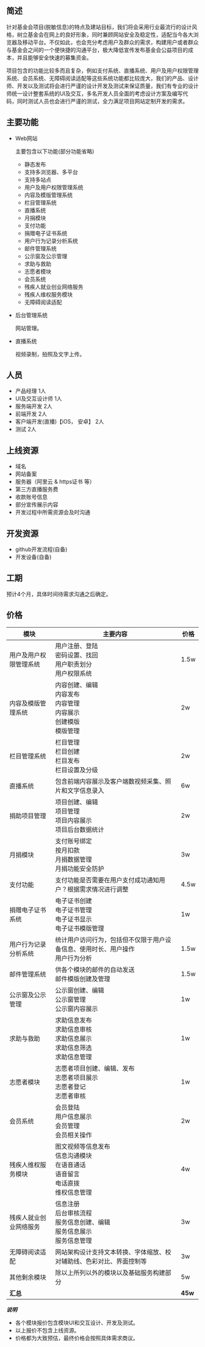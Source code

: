 ## 简述

​   针对基金会项目(脱敏信息)的特点及建站目标，我们将会采用行业最流行的设计风格，树立基金会在网上的良好形象，同时兼顾网站安全及稳定性，适配当今各大浏览器及移动平台。不仅如此，也会充分考虑用户及群众的需求，构建用户或者群众与基金会之间的一个便快捷的沟通平台，极大降低宣传发布基金会公益项目的成本，并且能够安全快速的募集资金。

​		项目包含的功能比较多而且复杂，例如支付系统、直播系统、用户及用户权限管理系统、会员系统、无障碍阅读适配等这些系统功能都比较庞大，我们的产品、设计师、开发以及测试将会进行严谨的设计开发及测试来保证质量，我们有专业的设计师统一设计整套系统的UI及交互，多名开发人员全面的考虑设计方案及编写代码，同时测试人员也会进行严谨的测试，全力满足项目网站定制开发的需求。

## 主要功能

* Web网站

  主要包含以下功能(部分功能省略)

  - 静态发布
  - 支持多浏览器、多平台
  - 支持多站点
  - 用户及用户权限管理系统
  -  内容及模版管理系统
  - 栏目管理系统
  - 直播系统
  -  月捐模块
  - 支付功能
  -  捐赠电子证书系统
  - 用户行为记录分析系统
  - 邮件管理系统
  - 公示窗及公示管理  
  - 求助与救助
  - 志愿者模块  
  -  会员系统
  - 残疾人就业创业网络服务
  -  残疾人维权服务模块  
  - 无障碍阅读适配

* 后台管理系统

  网站管理。

* 直播系统

  视频录制，拍照及文字上传。

## 人员

- 产品经理 1人
- UI及交互设计师 1人
- 服务端开发 2人
- 前端开发 2人
- 客户端开发(直播)【iOS， 安卓】 2人
- 测试 2人

## 上线资源

- 域名
- 网站备案
- 服务器（阿里云 & https证书 等）
- 第三方直播服务费
- 收款账号信息
- 部分宣传展示内容
- 开发过程中所需资源会及时沟通 

## 开发资源

- github开发流程(自备)
- 开发设备(自备)  

## 工期
预计4个月，具体时间待需求沟通之后确定。

## 价格

| 模块                   | 主要内容                                                     | 价格    |
| ---------------------- | ------------------------------------------------------------ | ------- |
| 用户及用户权限管理系统 | 用户注册、登陆 </br> 密码设置、找回</br> 用户职责划分</br>用户权限系统 | 1.5w    |
| 内容及模版管理系统     | 内容创建、编辑</br>内容发布</br>内容管理</br>内容展示</br>创建模版<br/>模版管理 | 2w      |
| 栏目管理系统           | 栏目管理</br>栏目创建</br>栏目发布</br>栏目设置及分级</br>   | 2w      |
| 直播系统               | 包含前端内容展示及客户端数视频采集、照片和文字信息录入       | 6w      |
| 捐助项目管理           | 项目创建、编辑</br>项目管理</br>项目内容展示</br>项目后台数据统计 | 2w      |
| 月捐模块               | 支付账号绑定</br>按月扣款</br>月捐数据管理</br>月捐功能安全防护 | 3w      |
| 支付功能               | 支付功能是否需要在用户支付成功通知用户？根据需求情况进行调整 | 4.5w      |
| 捐赠电子证书系统       | 电子证书创建</br>电子证书管理</br>电子证书显示</br>电子证书模版管理 | 1w      |
| 用户行为记录分析系统   | 统计用户访问行为，包括但不仅限于用户设备信息、使用时长、用户操作</br>用户行为分析 | 1.5w      |
| 邮件管理系统           | 供各个模块的邮件的自动发送</br>邮件模版创建及管理            | 1.5w    |
| 公示窗及公示管理       | 公示窗创建、编辑</br>公示窗管理</br>公示窗内容展示           | 1w      |
| 求助与救助             | 求助信息发布</br>求助信息审核</br>求助信息展示</br>求助信息筛选</br>求助信息管理 | 1w    |
| 志愿者模块             | 志愿者项目创建、编辑、发布</br>志愿者项目展示</br>志愿者登记</br>志愿者审核 | 1w    |
| 会员系统               | 会员登陆</br>用户信息展示</br>会员管理</br>会员相关操作      | 2w      |
| 残疾人维权服务模块     | 图文视频等信息发布</br>信息沟通模块</br>在语音通话</br>语音留言</br>电话直拨</br>维权信息管理 | 4w      |
| 残疾人就业创业网络服务 | 信息注册</br>后台审核流程</br>服务信息创建、编辑 </br> 服务信息展示</br>服务信息管理 | 3w      |
| 无障碍阅读适配         | 网站架构设计支持文本转换、字体缩放、校对辅助线、色彩对比、界面控制等 | 3w      |
| 其他剩余模块           | 除以上所列以外的模块以及基础服务构建部分                     | 5w      |
| **汇总**               |                                                              | **45w** |

***说明***

* 各个模块报价包含模块UI和交互设计、开发及测试。
* 以上报价不包含上线资源。
* 价格都为大致预估，最终价格会按照具体需求商议。
